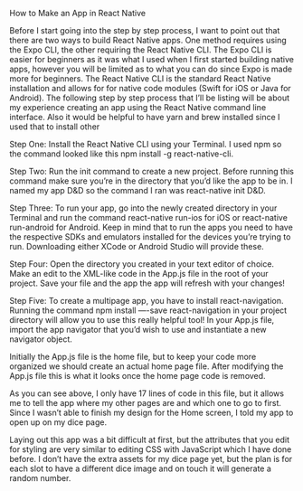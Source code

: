 How to Make an App in React Native

Before I start going into the step by step process, I want to point out that there are two ways to build React Native apps.  One method requires using the Expo CLI, the other requiring the React Native CLI.  The Expo CLI is easier for beginners as it was what I used when I first started building native apps, however you will be limited as to what you can do since Expo is made more for beginners.  The React Native CLI is the standard React Native installation and allows for for native code modules (Swift for iOS or Java for Android).  The following step by step process that I’ll be listing will be about my experience creating an app using the React Native command line interface.  Also it would be helpful to have yarn and brew installed since I used that to install other

Step One: Install the React Native CLI using your Terminal.  I used npm so the command looked like this npm install -g react-native-cli.

Step Two: Run the init command to create a new project.  Before running this command make sure you’re in the directory that you’d like the app to be in.  I named my app D&D so the command I ran was react-native init D&D.

Step Three: To run your app, go into the newly created directory in your Terminal and run the command react-native run-ios for iOS or react-native run-android for Android.  Keep in mind that to run the apps you need to have the respective SDKs and emulators installed for the devices you’re trying to run.  Downloading either XCode or Android Studio will provide these.

Step Four: Open the directory you created in your text editor of choice.  Make an edit to the XML-like code in the App.js file in the root of your project.  Save your file and the app the app will refresh with your changes!

Step Five: To create a multipage app, you have to install react-navigation.  Running the command npm install —-save react-navigation in your project directory will allow you to use this really helpful tool!  In your App.js file, import the app navigator that you’d wish to use and instantiate a new navigator object.

Initially the App.js file is the home file, but to keep your code more organized we should create an actual home page file.  After modifying the App.js file this is what it looks once the home page code is removed.


As you can see above, I only have 17 lines of code in this file, but it allows me to tell the app where my other pages are and which one to go to first.  Since I wasn’t able to finish my design for the Home screen, I told my app to open up on my dice page.

Laying out this app was a bit difficult at first, but the attributes that you edit for styling are very similar to editing CSS with JavaScript which I have done before.  I don’t have the extra assets for my dice page yet, but the plan is for each slot to have a different dice image and on touch it will generate a random number.

